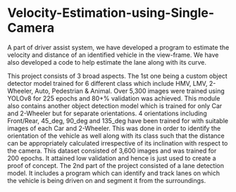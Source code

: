 # Velocity-Estimation-using-Single-Camera
A part of driver assist system, we have developed a program to estimate the velocity and distance of an identified vehicle in the view-frame. We have also developed a code to help estimate the lane along with its curve.

This project consists of 3 broad aspects. 
The 1st one being a custom object detector model trained for 6 different class which include HMV, LMV, 2-Wheeler, Auto, Pedestrian & Animal. Over 5,300 images were trained using YOLOv8 for 225 epochs and 80+% validation was achieved. This module also contains another object detection model which is trained for only Car and 2-Wheeler but for separate orientations. 4 orientations including Front/Rear, 45_deg, 90_deg and 135_deg have been trained for with suitable images of each Car and 2-Wheeler. This was done in order to identify the orientation of the vehicle as well along with its class such that the distance can be appropriately calculated irrespective of its inclination with respect to the camera. This dataset consisted of 3,600 images and was trained for 200 epochs. It attained low validation and hence is just used to create a proof of concept. 
The 2nd part of the project consisted of a lane detection model. It includes a program which can identify and track lanes on which the vehicle is being driven on and segment it from the surroundings. 

